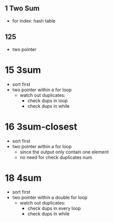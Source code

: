 ## 1 Two Sum
- for index: hash table
## 125
- two pointer
# 15 3sum
- sort first
- two pointer within a for loop
  - watch out duplicates:
    - check dups in loop 
    - check dups in while
# 16 3sum-closest
- sort first
- two pointer within a for loop
  - since the output only contain one element
  - no need for check duplicates num
# 18 4sum
- sort first
- two pointer within a double for loop
  - watch out duplicates:
    - check dups in every loop
    - check dups in while
